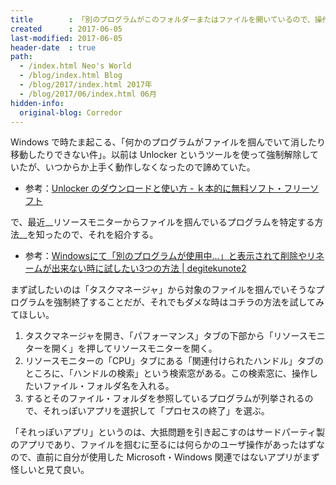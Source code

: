 ```yaml
---
title        : 「別のプログラムがこのフォルダーまたはファイルを開いているので、操作を完了できません。」を解決する
created      : 2017-06-05
last-modified: 2017-06-05
header-date  : true
path:
  - /index.html Neo's World
  - /blog/index.html Blog
  - /blog/2017/index.html 2017年
  - /blog/2017/06/index.html 06月
hidden-info:
  original-blog: Corredor
---
```


Windows で時たま起こる、「何かのプログラムがファイルを掴んでいて消したり移動したりできない件」。以前は Unlocker というツールを使って強制解除していたが、いつからか上手く動作しなくなったので諦めていた。

- 参考：[Unlocker のダウンロードと使い方 - ｋ本的に無料ソフト・フリーソフト](http://www.gigafree.net/utility/delete/unlocker.html)

で、最近__リソースモニターからファイルを掴んでいるプログラムを特定する方法__を知ったので、それを紹介する。

- 参考：[Windowsにて「別のプログラムが使用中...」と表示されて削除やリネームが出来ない時に試したい3つの方法 | degitekunote2](http://degitekunote.com/blog/2015/02/19/windows-usefolder/)

まず試したいのは「タスクマネージャ」から対象のファイルを掴んでいそうなプログラムを強制終了することだが、それでもダメな時はコチラの方法を試してみてほしい。

1. タスクマネージャを開き、「パフォーマンス」タブの下部から「リソースモニターを開く」を押してリソースモニターを開く。
2. リソースモニターの「CPU」タブにある「関連付けられたハンドル」タブのところに、「ハンドルの検索」という検索窓がある。この検索窓に、操作したいファイル・フォルダ名を入れる。
3. するとそのファイル・フォルダを参照しているプログラムが列挙されるので、それっぽいアプリを選択して「プロセスの終了」を選ぶ。

「それっぽいアプリ」というのは、大抵問題を引き起こすのはサードパーティ製のアプリであり、ファイルを掴むに至るには何らかのユーザ操作があったはずなので、直前に自分が使用した Microsoft・Windows 関連ではないアプリがまず怪しいと見て良い。
